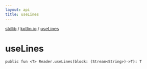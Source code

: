 ```yaml
---
layout: api
title: useLines
---
```

[stdlib](../index.md) / [kotlin.io](index.md) / [useLines](useLines.md)

# useLines

```
public fun <T> Reader.useLines(block: (Stream<String>)->T): T
```
